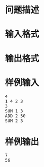 

# 问题描述

 
</h3>

# 输入格式



# 输出格式



# 样例输入


<pre>4
1 4 2 3
3
SUM 1 3
ADD 2 50
SUM 2 3
</pre>

# 样例输出


<pre>7
56
</pre>
